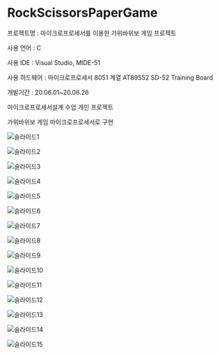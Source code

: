 # RockScissorsPaperGame

프로젝트명 : 마이크로프로세서를 이용한 가위바위보 게임 프로젝트

사용 언어 : C

사용 IDE : Visual Studio, MIDE-51

사용 하드웨어 : 마이크로프로세서 8051 계열 AT89S52 SD-52 Training Board

개발기간 : 20.06.01~20.06.26

마이크로프로세서설계 수업 개인 프로젝트

가위바위보 게임 마이크로프로세서로 구현

![슬라이드1](https://user-images.githubusercontent.com/68325847/118599152-15befb00-b7ea-11eb-81f9-40eb2e1d1a5d.PNG)

![슬라이드2](https://user-images.githubusercontent.com/68325847/118599200-1f486300-b7ea-11eb-9030-958603b01c70.PNG)

![슬라이드3](https://user-images.githubusercontent.com/68325847/118599206-21aabd00-b7ea-11eb-81e7-2300e445d979.PNG)

![슬라이드4](https://user-images.githubusercontent.com/68325847/118599210-22dbea00-b7ea-11eb-8232-82809794b312.PNG)

![슬라이드5](https://user-images.githubusercontent.com/68325847/118599213-240d1700-b7ea-11eb-9077-c6a434fb59df.PNG)

![슬라이드6](https://user-images.githubusercontent.com/68325847/118599217-25d6da80-b7ea-11eb-88a2-23fe23cabdfd.PNG)

![슬라이드7](https://user-images.githubusercontent.com/68325847/118599224-28393480-b7ea-11eb-8401-2ce677c6f9c2.PNG)

![슬라이드8](https://user-images.githubusercontent.com/68325847/118599228-296a6180-b7ea-11eb-8c96-05cd74cdafcc.PNG)

![슬라이드9](https://user-images.githubusercontent.com/68325847/118599231-2b342500-b7ea-11eb-8353-270a2db3981a.PNG)

![슬라이드10](https://user-images.githubusercontent.com/68325847/118599233-2c655200-b7ea-11eb-88b5-d636a9de6f88.PNG)

![슬라이드11](https://user-images.githubusercontent.com/68325847/118599236-2e2f1580-b7ea-11eb-968f-1bbd02a97368.PNG)

![슬라이드12](https://user-images.githubusercontent.com/68325847/118599240-2f604280-b7ea-11eb-8fa1-168b1d8325ab.PNG)

![슬라이드13](https://user-images.githubusercontent.com/68325847/118599244-30916f80-b7ea-11eb-916a-6685f5f7c454.PNG)

![슬라이드14](https://user-images.githubusercontent.com/68325847/118599246-31c29c80-b7ea-11eb-80fc-f6d4d9847e1d.PNG)

![슬라이드15](https://user-images.githubusercontent.com/68325847/118599249-32f3c980-b7ea-11eb-9fc3-4a55542dc40b.PNG)
